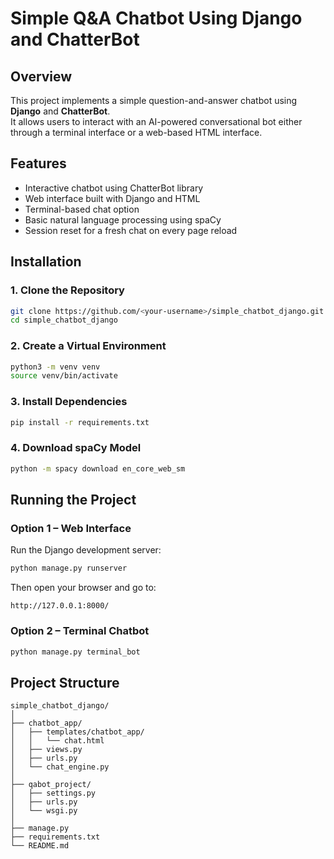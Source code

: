 # Simple Q&A Chatbot Using Django and ChatterBot

## Overview
This project implements a simple question-and-answer chatbot using **Django** and **ChatterBot**.  
It allows users to interact with an AI-powered conversational bot either through a terminal interface or a web-based HTML interface.

## Features
- Interactive chatbot using ChatterBot library  
- Web interface built with Django and HTML  
- Terminal-based chat option  
- Basic natural language processing using spaCy  
- Session reset for a fresh chat on every page reload  

## Installation

### 1. Clone the Repository
```bash
git clone https://github.com/<your-username>/simple_chatbot_django.git
cd simple_chatbot_django
```

### 2. Create a Virtual Environment
```bash
python3 -m venv venv
source venv/bin/activate
```

### 3. Install Dependencies
```bash
pip install -r requirements.txt
```

### 4. Download spaCy Model
```bash
python -m spacy download en_core_web_sm
```

## Running the Project

### Option 1 – Web Interface
Run the Django development server:
```bash
python manage.py runserver
```
Then open your browser and go to:
```
http://127.0.0.1:8000/
```

### Option 2 – Terminal Chatbot
```bash
python manage.py terminal_bot
```

## Project Structure
```
simple_chatbot_django/
│
├── chatbot_app/
│   ├── templates/chatbot_app/
│   │   └── chat.html
│   ├── views.py
│   ├── urls.py
│   └── chat_engine.py
│
├── qabot_project/
│   ├── settings.py
│   ├── urls.py
│   └── wsgi.py
│
├── manage.py
├── requirements.txt
└── README.md
```
